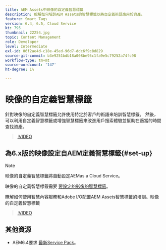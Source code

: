 ```yaml
---
title: AEM Assets中映像的自定義智慧標籤
description: 瞭解如何培訓AEM Assets的智慧標籤以將自定義術語應用於資產。
feature: Smart Tags
version: 6.4, 6.5, Cloud Service
kt: 795
thumbnail: 22254.jpg
topic: Content Management
role: Developer
level: Intermediate
exl-id: 06f2ae4d-c18e-45ed-96d7-ddc6f9c8d829
source-git-commit: b3e9251bdb18a008be95c1fa9e5c79252a74fc98
workflow-type: tm+mt
source-wordcount: '147'
ht-degree: 1%

---
```


# 映像的自定義智慧標籤

針對映像的自定義智慧標籤允許使用特定於客戶的術語來培訓智慧標籤。
然後，可以利用自定義智慧標籤或增強智慧標籤來改進用戶搜索體驗並幫助在適當的時間查找資產。

>[!VIDEO](https://video.tv.adobe.com/v/22254?quality=12&learn=on)

## 為6.x版的映像設定自AEM定義智慧標籤{#set-up}

>[!NOTE]
> 映像的自定義智慧標籤將自動設定AEMas a Cloud Service。

映像的自定義智慧標籤需要 [要設定的影像的智慧標籤](./image-smart-tags.md#set-up)。

瞭解如何使用智慧內容服務和Adobe I/O配置AEM Assets智慧標籤的培訓。映像的自定義智慧標籤

>[!VIDEO](https://video.tv.adobe.com/v/23405?quality=12&learn=on)

## 其他資源

* AEM6.4要求 [最新Service Pack](https://experienceleague.adobe.com/docs/experience-manager-release-information/aem-release-updates/aem-releases-updates.html#aem-64)。
